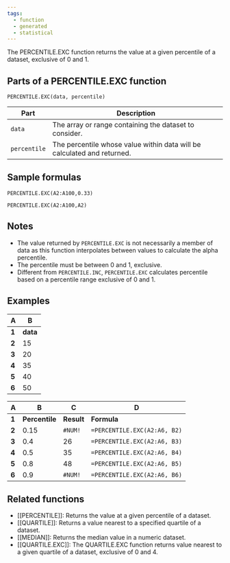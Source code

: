 ```yaml
---
tags:
  - function
  - generated
  - statistical
---
```


The PERCENTILE.EXC function returns the value at a given percentile of a dataset, exclusive of 0 and 1.

Parts of a PERCENTILE.EXC function
----------------------------------

`PERCENTILE.EXC(data, percentile)`

| Part | Description |
| --- | --- |
| `data` | The array or range containing the dataset to consider. |
| `percentile` | The percentile whose value within data will be calculated and returned. |

Sample formulas
---------------

`PERCENTILE.EXC(A2:A100,0.33)`

`PERCENTILE.EXC(A2:A100,A2)`

Notes
-----

* The value returned by `PERCENTILE.EXC` is not necessarily a member of data as this function interpolates between values to calculate the alpha percentile.
* The percentile must be between 0 and 1, exclusive.
* Different from `PERCENTILE.INC`, `PERCENTILE.EXC` calculates percentile based on a percentile range exclusive of 0 and 1.

Examples
--------

| A | B |
| --- | --- |
| **1** | **data** | **percentile** |
| **2** | 15 | 0.15 |
| **3** | 20 | 0.4 |
| **4** | 35 | 0.5 |
| **5** | 40 | 0.8 |
| **6** | 50 | 0.9 |

| A | B | C | D |
| --- | --- | --- | --- |
| **1** | **Percentile** | **Result** | **Formula** | **Explanation** |
| **2** | 0.15 | `#NUM!` | `=PERCENTILE.EXC(A2:A6, B2)` | Returns `#NUM!` error because it can't interpolate. |
| **3** | 0.4 | 26 | `=PERCENTILE.EXC(A2:A6, B3)` | Executes as intended. |
| **4** | 0.5 | 35 | `=PERCENTILE.EXC(A2:A6, B4)` | Executes as intended. |
| **5** | 0.8 | 48 | `=PERCENTILE.EXC(A2:A6, B5)` | Executes as intended. |
| **6** | 0.9 | `#NUM!` | `=PERCENTILE.EXC(A2:A6, B6)` | Returns `#NUM!` error because it can't interpolate. |

Related functions
-----------------

* [[PERCENTILE]]: Returns the value at a given percentile of a dataset.
* [[QUARTILE]]: Returns a value nearest to a specified quartile of a dataset.
* [[MEDIAN]]: Returns the median value in a numeric dataset.
* [[QUARTILE.EXC]]: The QUARTILE.EXC function returns value nearest to a given quartile of a dataset, exclusive of 0 and 4.